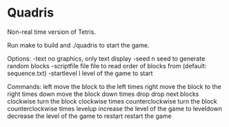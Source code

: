 Quadris
=======

Non-real time version of Tetris.

Run make to build and ./quadris to start the game.

Options:
  -text               no graphics, only text display
  -seed n             seed to generate random blocks
  -scriptfile file    file to read order of blocks from (default: sequence.txt)
  -startlevel l       level of the game to start
  
Commands:
  <num>left                move the block to the left <num> times 
  <num>right               move the block to the right <num> times
  <num>down                move the block down <num> times
  <num>drop                drop <num> next blocks
  <num>clockwise           turn the block clockwise <num> times
  <num>counterclockwise    turn the block counterclockwise <num> times
  <num>levelup             increase the level of the game to <num>
  <num>leveldown           decrease the level of the game to <num>
  restart                  restart the game
